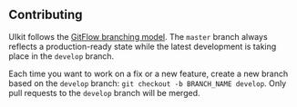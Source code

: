 ## Contributing

UIkit follows the [GitFlow branching model](http://nvie.com/posts/a-successful-git-branching-model). The `master` branch always reflects a production-ready state while the latest development is taking place in the `develop` branch.

Each time you want to work on a fix or a new feature, create a new branch based on the `develop` branch: `git checkout -b BRANCH_NAME develop`. Only pull requests to the `develop` branch will be merged.